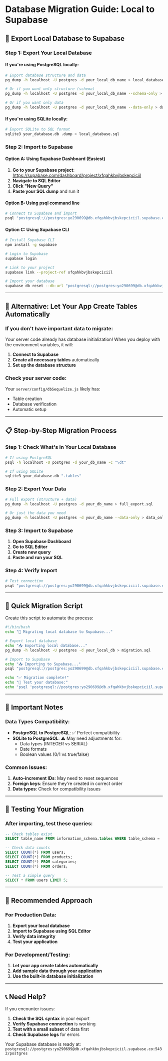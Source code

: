 # Database Migration Guide: Local to Supabase

## 🎯 Export Local Database to Supabase

### Step 1: Export Your Local Database

#### If you're using PostgreSQL locally:
```bash
# Export database structure and data
pg_dump -h localhost -U postgres -d your_local_db_name > local_database.sql

# Or if you want only structure (schema)
pg_dump -h localhost -U postgres -d your_local_db_name --schema-only > schema.sql

# Or if you want only data
pg_dump -h localhost -U postgres -d your_local_db_name --data-only > data.sql
```

#### If you're using SQLite locally:
```bash
# Export SQLite to SQL format
sqlite3 your_database.db .dump > local_database.sql
```

### Step 2: Import to Supabase

#### Option A: Using Supabase Dashboard (Easiest)

1. **Go to your Supabase project**: https://supabase.com/dashboard/project/xfqahkbvjbskepciciil
2. **Navigate to SQL Editor**
3. **Click "New Query"**
4. **Paste your SQL dump** and run it

#### Option B: Using psql command line

```bash
# Connect to Supabase and import
psql "postgresql://postgres:yo290699@db.xfqahkbvjbskepciciil.supabase.co:5432/postgres" -f local_database.sql
```

#### Option C: Using Supabase CLI

```bash
# Install Supabase CLI
npm install -g supabase

# Login to Supabase
supabase login

# Link to your project
supabase link --project-ref xfqahkbvjbskepciciil

# Import your database
supabase db reset --db-url "postgresql://postgres:yo290699@db.xfqahkbvjbskepciciil.supabase.co:5432/postgres"
```

---

## 🔧 Alternative: Let Your App Create Tables Automatically

### If you don't have important data to migrate:

Your server code already has database initialization! When you deploy with the environment variables, it will:

1. **Connect to Supabase**
2. **Create all necessary tables** automatically
3. **Set up the database structure**

### Check your server code:
Your `server/config/dbSequelize.js` likely has:
- Table creation
- Database verification
- Automatic setup

---

## 📋 Step-by-Step Migration Process

### Step 1: Check What's in Your Local Database
```bash
# If using PostgreSQL
psql -h localhost -U postgres -d your_db_name -c "\dt"

# If using SQLite
sqlite3 your_database.db ".tables"
```

### Step 2: Export Your Data
```bash
# Full export (structure + data)
pg_dump -h localhost -U postgres -d your_db_name > full_export.sql

# Or just the data you need
pg_dump -h localhost -U postgres -d your_db_name --data-only > data_only.sql
```

### Step 3: Import to Supabase
1. **Open Supabase Dashboard**
2. **Go to SQL Editor**
3. **Create new query**
4. **Paste and run your SQL**

### Step 4: Verify Import
```bash
# Test connection
psql "postgresql://postgres:yo290699@db.xfqahkbvjbskepciciil.supabase.co:5432/postgres" -c "\dt"
```

---

## 🎯 Quick Migration Script

Create this script to automate the process:

```bash
#!/bin/bash
echo "🔄 Migrating local database to Supabase..."

# Export local database
echo "📤 Exporting local database..."
pg_dump -h localhost -U postgres -d your_local_db > migration.sql

# Import to Supabase
echo "📥 Importing to Supabase..."
psql "postgresql://postgres:yo290699@db.xfqahkbvjbskepciciil.supabase.co:5432/postgres" -f migration.sql

echo "✅ Migration complete!"
echo "🧪 Test your database:"
echo "psql 'postgresql://postgres:yo290699@db.xfqahkbvjbskepciciil.supabase.co:5432/postgres' -c 'SELECT COUNT(*) FROM users;'"
```

---

## 🚨 Important Notes

### Data Types Compatibility:
- **PostgreSQL to PostgreSQL**: ✅ Perfect compatibility
- **SQLite to PostgreSQL**: ⚠️ May need adjustments for:
  - Data types (INTEGER vs SERIAL)
  - Date formats
  - Boolean values (0/1 vs true/false)

### Common Issues:
1. **Auto-increment IDs**: May need to reset sequences
2. **Foreign keys**: Ensure they're created in correct order
3. **Data types**: Check for compatibility issues

---

## 🧪 Testing Your Migration

### After importing, test these queries:

```sql
-- Check tables exist
SELECT table_name FROM information_schema.tables WHERE table_schema = 'public';

-- Check data counts
SELECT COUNT(*) FROM users;
SELECT COUNT(*) FROM products;
SELECT COUNT(*) FROM categories;
SELECT COUNT(*) FROM orders;

-- Test a simple query
SELECT * FROM users LIMIT 5;
```

---

## 🎯 Recommended Approach

### For Production Data:
1. **Export your local database**
2. **Import to Supabase using SQL Editor**
3. **Verify data integrity**
4. **Test your application**

### For Development/Testing:
1. **Let your app create tables automatically**
2. **Add sample data through your application**
3. **Use the built-in database initialization**

---

## 📞 Need Help?

If you encounter issues:
1. **Check the SQL syntax** in your export
2. **Verify Supabase connection** is working
3. **Test with a small subset** of data first
4. **Check Supabase logs** for errors

Your Supabase database is ready at:
`postgresql://postgres:yo290699@db.xfqahkbvjbskepciciil.supabase.co:5432/postgres`
